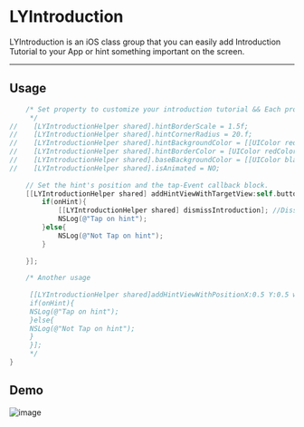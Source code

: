 # LYIntroduction
LYIntroduction is an iOS class group that you can easily add Introduction Tutorial to your App or hint something important on the screen.
***
## Usage
```objective-c
    /* Set property to customize your introduction tutorial && Each property has default value.So it's OK if don't set any property.
     */
//    [LYIntroductionHelper shared].hintBorderScale = 1.5f;
//    [LYIntroductionHelper shared].hintCornerRadius = 20.f;
//    [LYIntroductionHelper shared].hintBackgroundColor = [[UIColor redColor] colorWithAlphaComponent:0.2];
//    [LYIntroductionHelper shared].hintBorderColor = [UIColor redColor];
//    [LYIntroductionHelper shared].baseBackgroundColor = [[UIColor blackColor] colorWithAlphaComponent:0.4];
//    [LYIntroductionHelper shared].isAnimated = NO;
    
    // Set the hint's position and the tap-Event callback block.
    [[LYIntroductionHelper shared] addHintViewWithTargetView:self.button1 hintText:@"This is an introduction tutorial by LYInrtoduction. Please tap the button." showNow:YES tapOnHint:^(BOOL onHint){
        if(onHint){
            [[LYIntroductionHelper shared] dismissIntroduction]; //Dissmiss the introduction tutorial
            NSLog(@"Tap on hint");
        }else{
            NSLog(@"Not Tap on hint");
        }
        
    }];
    
    /* Another usage
     
     [[LYIntroductionHelper shared]addHintViewWithPositionX:0.5 Y:0.5 widthRatio:0.1 heightRatio:0.1 showNow:YES tapOnHint:^(BOOL onHint){
     if(onHint){
     NSLog(@"Tap on hint");
     }else{
     NSLog(@"Not Tap on hint");
     }
     }];
     */
}

```

## Demo
![image](https://github.com/RyanLeeLY/LYIntroduction/blob/master/DemoScreenShot.png)